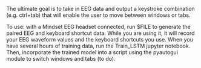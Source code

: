 The ultimate goal is to take in EEG data and output a keystroke combination (e.g. ctrl+tab) that will enable the user to move between windows or tabs.

To use: with a Mindset EEG headset connected, run $FILE to generate the paired EEG and keyboard shortcut data. While you are using it, it will record your EEG waveform values and the keyboard shortcuts you use. When you have several hours of training data, run the Train_LSTM jupyter notebook. Then, incorporate the trained model into a script using the pyautogui module to switch windows and tabs (to do).
